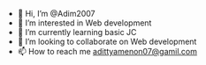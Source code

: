 - 👋 Hi, I’m @Adim2007
- 👀 I’m interested in Web development 
- 🌱 I’m currently learning basic JC
- 💞️ I’m looking to collaborate on Web development 
- 📫 How to reach me adittyamenon07@gamil.com
  

<!---
Adim2007/Adim2007 is a ✨ special ✨ repository because its `README.md` (this file) appears on your GitHub profile.
You can click the Preview link to take a look at your changes.
--->
